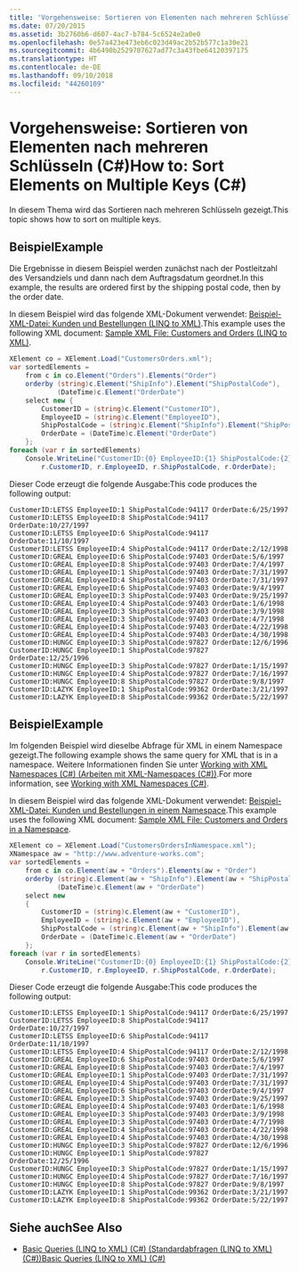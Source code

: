 ```yaml
---
title: 'Vorgehensweise: Sortieren von Elementen nach mehreren Schlüsseln (C#)'
ms.date: 07/20/2015
ms.assetid: 3b2760b6-d607-4ac7-b784-5c6524e2a0e0
ms.openlocfilehash: 0e57a423e473eb6c023d49ac2b52b577c1a30e21
ms.sourcegitcommit: 4b6490b2529707627ad77c3a43fbe64120397175
ms.translationtype: HT
ms.contentlocale: de-DE
ms.lasthandoff: 09/10/2018
ms.locfileid: "44260109"
---
```

# <a name="how-to-sort-elements-on-multiple-keys-c"></a><span data-ttu-id="bac2d-102">Vorgehensweise: Sortieren von Elementen nach mehreren Schlüsseln (C#)</span><span class="sxs-lookup"><span data-stu-id="bac2d-102">How to: Sort Elements on Multiple Keys (C#)</span></span>
<span data-ttu-id="bac2d-103">In diesem Thema wird das Sortieren nach mehreren Schlüsseln gezeigt.</span><span class="sxs-lookup"><span data-stu-id="bac2d-103">This topic shows how to sort on multiple keys.</span></span>  
  
## <a name="example"></a><span data-ttu-id="bac2d-104">Beispiel</span><span class="sxs-lookup"><span data-stu-id="bac2d-104">Example</span></span>  
 <span data-ttu-id="bac2d-105">Die Ergebnisse in diesem Beispiel werden zunächst nach der Postleitzahl des Versandziels und dann nach dem Auftragsdatum geordnet.</span><span class="sxs-lookup"><span data-stu-id="bac2d-105">In this example, the results are ordered first by the shipping postal code, then by the order date.</span></span>  
  
 <span data-ttu-id="bac2d-106">In diesem Beispiel wird das folgende XML-Dokument verwendet: [Beispiel-XML-Datei: Kunden und Bestellungen (LINQ to XML)](../../../../csharp/programming-guide/concepts/linq/sample-xml-file-customers-and-orders-linq-to-xml-2.md).</span><span class="sxs-lookup"><span data-stu-id="bac2d-106">This example uses the following XML document: [Sample XML File: Customers and Orders (LINQ to XML)](../../../../csharp/programming-guide/concepts/linq/sample-xml-file-customers-and-orders-linq-to-xml-2.md).</span></span>  
  
```csharp  
XElement co = XElement.Load("CustomersOrders.xml");  
var sortedElements =  
    from c in co.Element("Orders").Elements("Order")  
    orderby (string)c.Element("ShipInfo").Element("ShipPostalCode"),  
            (DateTime)c.Element("OrderDate")  
    select new {  
        CustomerID = (string)c.Element("CustomerID"),  
        EmployeeID = (string)c.Element("EmployeeID"),  
        ShipPostalCode = (string)c.Element("ShipInfo").Element("ShipPostalCode"),  
        OrderDate = (DateTime)c.Element("OrderDate")  
    };  
foreach (var r in sortedElements)  
    Console.WriteLine("CustomerID:{0} EmployeeID:{1} ShipPostalCode:{2} OrderDate:{3:d}",  
        r.CustomerID, r.EmployeeID, r.ShipPostalCode, r.OrderDate);  
```  
  
 <span data-ttu-id="bac2d-107">Dieser Code erzeugt die folgende Ausgabe:</span><span class="sxs-lookup"><span data-stu-id="bac2d-107">This code produces the following output:</span></span>  
  
```  
CustomerID:LETSS EmployeeID:1 ShipPostalCode:94117 OrderDate:6/25/1997  
CustomerID:LETSS EmployeeID:8 ShipPostalCode:94117 OrderDate:10/27/1997  
CustomerID:LETSS EmployeeID:6 ShipPostalCode:94117 OrderDate:11/10/1997  
CustomerID:LETSS EmployeeID:4 ShipPostalCode:94117 OrderDate:2/12/1998  
CustomerID:GREAL EmployeeID:6 ShipPostalCode:97403 OrderDate:5/6/1997  
CustomerID:GREAL EmployeeID:8 ShipPostalCode:97403 OrderDate:7/4/1997  
CustomerID:GREAL EmployeeID:1 ShipPostalCode:97403 OrderDate:7/31/1997  
CustomerID:GREAL EmployeeID:4 ShipPostalCode:97403 OrderDate:7/31/1997  
CustomerID:GREAL EmployeeID:6 ShipPostalCode:97403 OrderDate:9/4/1997  
CustomerID:GREAL EmployeeID:3 ShipPostalCode:97403 OrderDate:9/25/1997  
CustomerID:GREAL EmployeeID:4 ShipPostalCode:97403 OrderDate:1/6/1998  
CustomerID:GREAL EmployeeID:3 ShipPostalCode:97403 OrderDate:3/9/1998  
CustomerID:GREAL EmployeeID:3 ShipPostalCode:97403 OrderDate:4/7/1998  
CustomerID:GREAL EmployeeID:4 ShipPostalCode:97403 OrderDate:4/22/1998  
CustomerID:GREAL EmployeeID:4 ShipPostalCode:97403 OrderDate:4/30/1998  
CustomerID:HUNGC EmployeeID:3 ShipPostalCode:97827 OrderDate:12/6/1996  
CustomerID:HUNGC EmployeeID:1 ShipPostalCode:97827 OrderDate:12/25/1996  
CustomerID:HUNGC EmployeeID:3 ShipPostalCode:97827 OrderDate:1/15/1997  
CustomerID:HUNGC EmployeeID:4 ShipPostalCode:97827 OrderDate:7/16/1997  
CustomerID:HUNGC EmployeeID:8 ShipPostalCode:97827 OrderDate:9/8/1997  
CustomerID:LAZYK EmployeeID:1 ShipPostalCode:99362 OrderDate:3/21/1997  
CustomerID:LAZYK EmployeeID:8 ShipPostalCode:99362 OrderDate:5/22/1997  
```  
  
## <a name="example"></a><span data-ttu-id="bac2d-108">Beispiel</span><span class="sxs-lookup"><span data-stu-id="bac2d-108">Example</span></span>  
 <span data-ttu-id="bac2d-109">Im folgenden Beispiel wird dieselbe Abfrage für XML in einem Namespace gezeigt.</span><span class="sxs-lookup"><span data-stu-id="bac2d-109">The following example shows the same query for XML that is in a namespace.</span></span> <span data-ttu-id="bac2d-110">Weitere Informationen finden Sie unter [Working with XML Namespaces (C#) (Arbeiten mit XML-Namespaces (C#))](../../../../csharp/programming-guide/concepts/linq/working-with-xml-namespaces.md).</span><span class="sxs-lookup"><span data-stu-id="bac2d-110">For more information, see [Working with XML Namespaces (C#)](../../../../csharp/programming-guide/concepts/linq/working-with-xml-namespaces.md).</span></span>  
  
 <span data-ttu-id="bac2d-111">In diesem Beispiel wird das folgende XML-Dokument verwendet: [Beispiel-XML-Datei: Kunden und Bestellungen in einem Namespace](../../../../csharp/programming-guide/concepts/linq/sample-xml-file-customers-and-orders-in-a-namespace.md).</span><span class="sxs-lookup"><span data-stu-id="bac2d-111">This example uses the following XML document: [Sample XML File: Customers and Orders in a Namespace](../../../../csharp/programming-guide/concepts/linq/sample-xml-file-customers-and-orders-in-a-namespace.md).</span></span>  
  
```csharp  
XElement co = XElement.Load("CustomersOrdersInNamespace.xml");  
XNamespace aw = "http://www.adventure-works.com";  
var sortedElements =  
    from c in co.Element(aw + "Orders").Elements(aw + "Order")  
    orderby (string)c.Element(aw + "ShipInfo").Element(aw + "ShipPostalCode"),  
            (DateTime)c.Element(aw + "OrderDate")  
    select new  
    {  
        CustomerID = (string)c.Element(aw + "CustomerID"),  
        EmployeeID = (string)c.Element(aw + "EmployeeID"),  
        ShipPostalCode = (string)c.Element(aw + "ShipInfo").Element(aw + "ShipPostalCode"),  
        OrderDate = (DateTime)c.Element(aw + "OrderDate")  
    };  
foreach (var r in sortedElements)  
    Console.WriteLine("CustomerID:{0} EmployeeID:{1} ShipPostalCode:{2} OrderDate:{3:d}",  
        r.CustomerID, r.EmployeeID, r.ShipPostalCode, r.OrderDate);  
```  
  
 <span data-ttu-id="bac2d-112">Dieser Code erzeugt die folgende Ausgabe:</span><span class="sxs-lookup"><span data-stu-id="bac2d-112">This code produces the following output:</span></span>  
  
```  
CustomerID:LETSS EmployeeID:1 ShipPostalCode:94117 OrderDate:6/25/1997  
CustomerID:LETSS EmployeeID:8 ShipPostalCode:94117 OrderDate:10/27/1997  
CustomerID:LETSS EmployeeID:6 ShipPostalCode:94117 OrderDate:11/10/1997  
CustomerID:LETSS EmployeeID:4 ShipPostalCode:94117 OrderDate:2/12/1998  
CustomerID:GREAL EmployeeID:6 ShipPostalCode:97403 OrderDate:5/6/1997  
CustomerID:GREAL EmployeeID:8 ShipPostalCode:97403 OrderDate:7/4/1997  
CustomerID:GREAL EmployeeID:1 ShipPostalCode:97403 OrderDate:7/31/1997  
CustomerID:GREAL EmployeeID:4 ShipPostalCode:97403 OrderDate:7/31/1997  
CustomerID:GREAL EmployeeID:6 ShipPostalCode:97403 OrderDate:9/4/1997  
CustomerID:GREAL EmployeeID:3 ShipPostalCode:97403 OrderDate:9/25/1997  
CustomerID:GREAL EmployeeID:4 ShipPostalCode:97403 OrderDate:1/6/1998  
CustomerID:GREAL EmployeeID:3 ShipPostalCode:97403 OrderDate:3/9/1998  
CustomerID:GREAL EmployeeID:3 ShipPostalCode:97403 OrderDate:4/7/1998  
CustomerID:GREAL EmployeeID:4 ShipPostalCode:97403 OrderDate:4/22/1998  
CustomerID:GREAL EmployeeID:4 ShipPostalCode:97403 OrderDate:4/30/1998  
CustomerID:HUNGC EmployeeID:3 ShipPostalCode:97827 OrderDate:12/6/1996  
CustomerID:HUNGC EmployeeID:1 ShipPostalCode:97827 OrderDate:12/25/1996  
CustomerID:HUNGC EmployeeID:3 ShipPostalCode:97827 OrderDate:1/15/1997  
CustomerID:HUNGC EmployeeID:4 ShipPostalCode:97827 OrderDate:7/16/1997  
CustomerID:HUNGC EmployeeID:8 ShipPostalCode:97827 OrderDate:9/8/1997  
CustomerID:LAZYK EmployeeID:1 ShipPostalCode:99362 OrderDate:3/21/1997  
CustomerID:LAZYK EmployeeID:8 ShipPostalCode:99362 OrderDate:5/22/1997  
```  
  
## <a name="see-also"></a><span data-ttu-id="bac2d-113">Siehe auch</span><span class="sxs-lookup"><span data-stu-id="bac2d-113">See Also</span></span>

- [<span data-ttu-id="bac2d-114">Basic Queries (LINQ to XML) (C#) (Standardabfragen (LINQ to XML) (C#))</span><span class="sxs-lookup"><span data-stu-id="bac2d-114">Basic Queries (LINQ to XML) (C#)</span></span>](../../../../csharp/programming-guide/concepts/linq/basic-queries-linq-to-xml.md)
